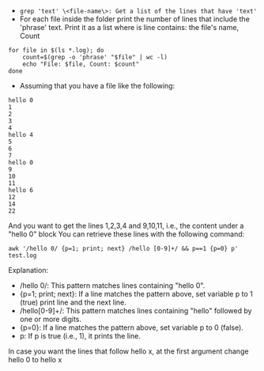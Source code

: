 - `grep 'text' \<file-name\>: Get a list of the lines that have 'text'`
- For each file inside the folder print the number of lines that include the 'phrase' text.
Print it as a list where is line contains: the file's name, Count
```
for file in $(ls *.log); do
    count=$(grep -o 'phrase' "$file" | wc -l)
    echo "File: $file, Count: $count"
done
```
- Assuming that you have a file like the following:
```
hello 0
1
2
3
4
hello 4
5
6
7
hello 0
9
10
11
hello 6
12
14
22
```
And you want to get the lines 1,2,3,4 and 9,10,11, i.e., the content under a "hello 0" block
You can retrieve these lines with the following command:

`awk '/hello 0/ {p=1; print; next} /hello [0-9]+/ && p==1 {p=0} p' test.log`

Explanation:

* /hello 0/: This pattern matches lines containing "hello 0".
* {p=1; print; next}: If a line matches the pattern above, set variable p to 1 (true) print line and the next line.
* /hello[0-9]+/: This pattern matches lines containing "hello" followed by one or more digits.
* {p=0}: If a line matches the pattern above, set variable p to 0 (false).
* p: If p is true (i.e., 1), it prints the line.

In case you want the lines that follow hello x, at the first argument change hello 0 to hello x

